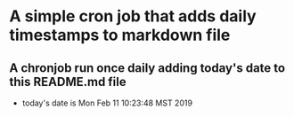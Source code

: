 A simple cron job that adds daily timestamps to markdown file
============================================================
## A chronjob run once daily adding today's date to this README.md file
* today's date is Mon Feb 11 10:23:48 MST 2019
